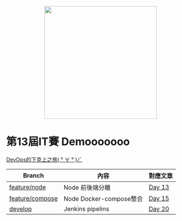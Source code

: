<center>
  <img src="https://miro.medium.com/max/1400/0*pA3xsXQlkpE4uBC4.jpg" width="300">
</center>

# 第13屆IT賽 Demooooooo
[DevOps的下克上之旅( ° ∀ ° )ﾉﾞ](https://ithelp.ithome.com.tw/users/20119044/ironman/4627?page=1)


|Branch|內容|對應文章|
|---|---|---|
|[feature/node](https://github.com/lufor129/IT_BAN_13_Demo/tree/feature/node)|Node 前後端分離|[Day 13](https://ithelp.ithome.com.tw/articles/10262190)|
|[feature/compose](https://github.com/lufor129/IT_BAN_13_Demo/tree/feature/compose)|Node Docker-compose整合|[Day 15](https://ithelp.ithome.com.tw/articles/10262192)|
|[develop](https://github.com/lufor129/IT_BAN_13_Demo/tree/develop)|Jenkins pipelins|[Day 20](https://ithelp.ithome.com.tw/articles/10267687)|
